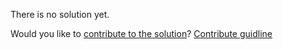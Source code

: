 
There is no solution yet.

Would you like to [contribute to the solution](https://github.com/BFEdev/BFE.dev-solutions/blob/main/problem/localStorage-with-expiration_en.md)? [Contribute guidline](https://github.com/BFEdev/BFE.dev-solutions#how-to-contribute)
